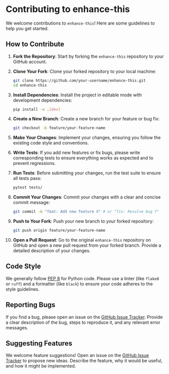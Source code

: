 # Contributing to enhance-this

We welcome contributions to `enhance-this`! Here are some guidelines to help you get started.

## How to Contribute

1.  **Fork the Repository**: Start by forking the `enhance-this` repository to your GitHub account.

2.  **Clone Your Fork**: Clone your forked repository to your local machine:

    ```bash
    git clone https://github.com/your-username/enhance-this.git
    cd enhance-this
    ```

3.  **Install Dependencies**: Install the project in editable mode with development dependencies:

    ```bash
    pip install -e .[dev]
    ```

4.  **Create a New Branch**: Create a new branch for your feature or bug fix:

    ```bash
    git checkout -b feature/your-feature-name
    ```

5.  **Make Your Changes**: Implement your changes, ensuring you follow the existing code style and conventions.

6.  **Write Tests**: If you add new features or fix bugs, please write corresponding tests to ensure everything works as expected and to prevent regressions.

7.  **Run Tests**: Before submitting your changes, run the test suite to ensure all tests pass:

    ```bash
    pytest tests/
    ```

8.  **Commit Your Changes**: Commit your changes with a clear and concise commit message:

    ```bash
    git commit -m "feat: Add new feature X" # or "fix: Resolve bug Y"
    ```

9.  **Push to Your Fork**: Push your new branch to your forked repository:

    ```bash
    git push origin feature/your-feature-name
    ```

10. **Open a Pull Request**: Go to the original `enhance-this` repository on GitHub and open a new pull request from your forked branch. Provide a detailed description of your changes.

## Code Style

We generally follow [PEP 8](https://www.python.org/dev/peps/pep-0008/) for Python code. Please use a linter (like `flake8` or `ruff`) and a formatter (like `black`) to ensure your code adheres to the style guidelines.

## Reporting Bugs

If you find a bug, please open an issue on the [GitHub Issue Tracker](https://github.com/hariharen9/enhance-this/issues). Provide a clear description of the bug, steps to reproduce it, and any relevant error messages.

## Suggesting Features

We welcome feature suggestions! Open an issue on the [GitHub Issue Tracker](https://github.com/hariharen9/enhance-this/issues) to propose new ideas. Describe the feature, why it would be useful, and how it might be implemented.
